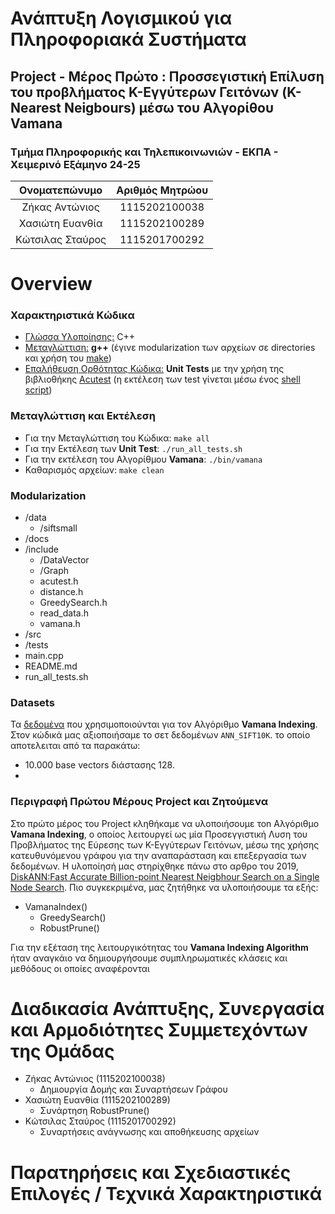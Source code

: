 # Ανάπτυξη Λογισμικού για Πληροφοριακά Συστήματα
##  Project - Μέρος Πρώτο : Προσσεγιστική Επίλυση του προβλήματος K-Εγγύτερων Γειτόνων (K-Nearest Neigbours) μέσω του Αλγορίθου **Vamana**
### Τμήμα Πληροφορικής και Τηλεπικοινωνιών - ΕΚΠΑ - Χειμερινό Εξάμηνο 24-25

<div align="center">
  
| Ονοματεπώνυμο    | Αριθμός Μητρώου  |
| :-------------:  | :-------------:  |
| Ζήκας Αντώνιος   | 1115202100038    |
| Χασιώτη Ευανθία  | 1115202100289    |
| Κώτσιλας Σταύρος | 1115201700292    |

</div>

# Overview

### Χαρακτηριστικά Κώδικα
- <ins>Γλώσσα Υλοποίησης:</ins> C++
- <ins>Μεταγλώττιση:</ins> **g++** (έγινε modularization των αρχείων σε directories και χρήση του [make](https://www.gnu.org/software/make/manual/make.html))
- <ins>Επαλήθευση Ορθότητας Κώδικα:</ins> **Unit Tests** με την χρήση της βιβλιοθήκης [Acutest](https://github.com/mity/acutest) (η εκτέλεση των test γίνεται μέσω ένος [shell script](https://www.shellscript.sh/))

### Μεταγλώττιση και Εκτέλεση
- Για την Μεταγλώττιση του Κώδικα:
`make all`
- Για την Εκτέλεση των **Unit Test**: 
`./run_all_tests.sh`
- Για την εκτέλεση του Αλγορίθμου **Vamana**: 
`./bin/vamana`
- Καθαρισμός αρχείων: 
`make clean`

### Modularization
- /data
  - /siftsmall
- /docs
- /include
  - /DataVector
  - /Graph
  - acutest.h
  - distance.h
  - GreedySearch.h
  - read_data.h
  - vamana.h
- /src
- /tests
- main.cpp
- README.md
- run_all_tests.sh



### Datasets
Τα [δεδομένα](http://corpus-texmex.irisa.fr/) που χρησιμοποιούνται για τον Αλγόριθμο **Vamana Indexing**. Στον κώδικά μας αξιοποιήσαμε το σετ δεδομένων `ANN_SIFT10K`. το οποίο αποτελειται από τα παρακάτω:
- 10.000 base vectors διάστασης 128.
- 


### Περιγραφή Πρώτου Μέρους Project και Ζητούμενα
Στο πρώτο μέρος του Project κληθήκαμε να υλοποιήσουμε τοn Αλγόριθμο **Vamana Indexing**, o oποίος λειτουργεί ως μία Προσεγγιστική Λυση του Προβλήματος της Εύρεσης των Κ-Εγγύτερων Γειτόνων, μέσω της χρήσης κατευθυνόμενου γράφου για την αναπαράσταση και επεξεργασία των δεδομένων. Η υλοποίησή μας στηρίχθηκε πάνω στο αρθρο του 2019, [DiskANN:Fast Accurate Billion-point Nearest Neigbhour Search on a Single Node Search](https://proceedings.neurips.cc/paper_files/paper/2019/file/09853c7fb1d3f8ee67a61b6bf4a7f8e6-Paper.pdf). Πιο συγκεκριμένα, μας ζητήθηκε να υλοποιήσουμε τα εξής:

- VamanaIndex()
  - GreedySearch()
  - RobustPrune()

Για την εξέταση της λειτουργικότητας του **Vamana Indexing Algorithm** ήταν αναγκάιο να δημιουργήσουμε συμπληρωματικές κλάσεις και μεθόδους οι οποίες αναφέρονται

# Διαδικασία Ανάπτυξης, Συνεργασία και Αρμοδιότητες Συμμετεχόντων της Ομάδας
- Ζήκας Αντώνιος (1115202100038)
  - Δημιουργία Δομής και Συναρτήσεων Γράφου
- Χασιώτη Ευανθία (1115202100289)
  - Συνάρτηση RobustPrune()
- Κώτσιλας Σταύρος (1115201700292)
  - Συναρτήσεις ανάγνωσης και αποθήκευσης αρχείων

# Παρατηρήσεις και Σχεδιαστικές Επιλογές / Τεχνικά Χαρακτηριστικά
